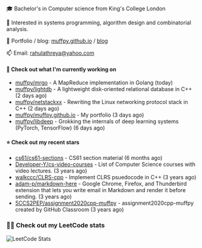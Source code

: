 🎓 Bachelor's in Computer science from King's College London  

🔭 Interested in systems programming, algorithm design and combinatorial analysis.

🤗 Portfolio / blog: [muffpy.github.io](https://muffpy.github.io/) / [blog](https://muffpy.github.io/blog)

📫 Email: [rahulathreya@yahoo.com](mailto:rahulathreya@yahoo.com)

#### 👷 Check out what I'm currently working on

- [muffpy/mrgo](https://github.com/muffpy/mrgo) - A MapReduce implementation in Golang (today)
- [muffpy/lightdb](https://github.com/muffpy/lightdb) - A lightweight disk-oriented relational database in C&#43;&#43; (2 days ago)
- [muffpy/netstackxx](https://github.com/muffpy/netstackxx) - Rewriting the Linux networking protocol stack in C&#43;&#43; (2 days ago)
- [muffpy/muffpy.github.io](https://github.com/muffpy/muffpy.github.io) - My portfolio (3 days ago)
- [muffpy/libdeep](https://github.com/muffpy/libdeep) - Grokking the internals of deep learning systems (PyTorch, TensorFlow) (6 days ago)

#### ⭐ Check out my recent stars

- [cs61/cs61-sections](https://github.com/cs61/cs61-sections) - CS61 section material (6 months ago)
- [Developer-Y/cs-video-courses](https://github.com/Developer-Y/cs-video-courses) - List of Computer Science courses with video lectures. (3 years ago)
- [walkccc/CLRS-cpp](https://github.com/walkccc/CLRS-cpp) - Implement CLRS psuedocode in C&#43;&#43; (3 years ago)
- [adam-p/markdown-here](https://github.com/adam-p/markdown-here) - Google Chrome, Firefox, and Thunderbird extension that lets you write email in Markdown and render it before sending. (3 years ago)
- [5CCS2PEP/assignment2020cpp-muffpy](https://github.com/5CCS2PEP/assignment2020cpp-muffpy) - assignment2020cpp-muffpy created by GitHub Classroom (3 years ago)

### 👨‍💻 Check out my LeetCode stats
![LeetCode Stats](https://leetcode.card.workers.dev/lcascension?theme=unicorn&font=baloo&extension=null)
